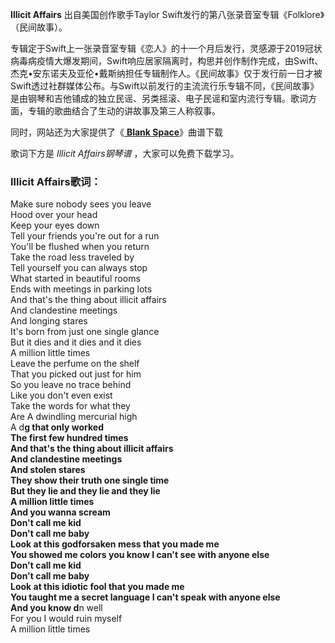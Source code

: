 

**Illicit Affairs** 出自美国创作歌手Taylor Swift发行的第八张录音室专辑《Folklore》（民间故事）。

专辑定于Swift上一张录音室专辑《恋人》的十一个月后发行，灵感源于2019冠状病毒病疫情大爆发期间，Swift响应居家隔离时，构思并创作制作完成，由Swift、杰克•安东诺夫及亚伦•戴斯纳担任专辑制作人。《民间故事》仅于发行前一日才被Swift透过社群媒体公布。与Swift以前发行的主流流行乐专辑不同，《民间故事》是由钢琴和吉他铺成的独立民谣、另类摇滚、电子民谣和室内流行专辑。歌词方面，专辑的歌曲结合了生动的讲故事及第三人称叙事。

同时，网站还为大家提供了《[ **Blank Space**](Music-5037-Blank-Space-Taylor-Swift.html
"Blank Space")》曲谱下载

歌词下方是 _Illicit Affairs钢琴谱_ ，大家可以免费下载学习。

### Illicit Affairs歌词：

Make sure nobody sees you leave  
Hood over your head  
Keep your eyes down  
Tell your friends you're out for a run  
You'll be flushed when you return  
Take the road less traveled by  
Tell yourself you can always stop  
What started in beautiful rooms  
Ends with meetings in parking lots  
And that's the thing about illicit affairs  
And clandestine meetings  
And longing stares  
It's born from just one single glance  
But it dies and it dies and it dies  
A million little times  
Leave the perfume on the shelf  
That you picked out just for him  
So you leave no trace behind  
Like you don't even exist  
Take the words for what they  
Are A dwindling mercurial high  
A d**g that only worked  
The first few hundred times  
And that's the thing about illicit affairs  
And clandestine meetings  
And stolen stares  
They show their truth one single time  
But they lie and they lie and they lie  
A million little times  
And you wanna scream  
Don't call me kid  
Don't call me baby  
Look at this godforsaken mess that you made me  
You showed me colors you know I can't see with anyone else  
Don't call me kid  
Don't call me baby  
Look at this idiotic fool that you made me  
You taught me a secret language I can't speak with anyone else  
And you know d**n well  
For you I would ruin myself  
A million little times

